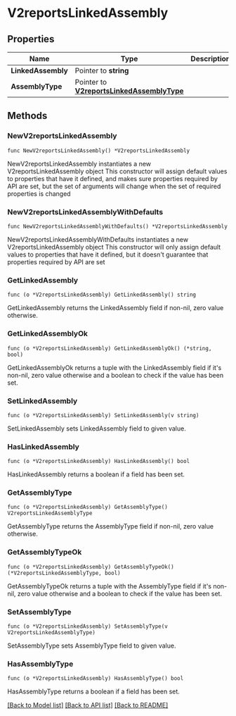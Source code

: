 # V2reportsLinkedAssembly

## Properties

Name | Type | Description | Notes
------------ | ------------- | ------------- | -------------
**LinkedAssembly** | Pointer to **string** |  | [optional] 
**AssemblyType** | Pointer to [**V2reportsLinkedAssemblyType**](V2reportsLinkedAssemblyType.md) |  | [optional] [default to V2REPORTSLINKEDASSEMBLYTYPE_LINKED_ASSEMBLY_TYPE_UNKNOWN]

## Methods

### NewV2reportsLinkedAssembly

`func NewV2reportsLinkedAssembly() *V2reportsLinkedAssembly`

NewV2reportsLinkedAssembly instantiates a new V2reportsLinkedAssembly object
This constructor will assign default values to properties that have it defined,
and makes sure properties required by API are set, but the set of arguments
will change when the set of required properties is changed

### NewV2reportsLinkedAssemblyWithDefaults

`func NewV2reportsLinkedAssemblyWithDefaults() *V2reportsLinkedAssembly`

NewV2reportsLinkedAssemblyWithDefaults instantiates a new V2reportsLinkedAssembly object
This constructor will only assign default values to properties that have it defined,
but it doesn't guarantee that properties required by API are set

### GetLinkedAssembly

`func (o *V2reportsLinkedAssembly) GetLinkedAssembly() string`

GetLinkedAssembly returns the LinkedAssembly field if non-nil, zero value otherwise.

### GetLinkedAssemblyOk

`func (o *V2reportsLinkedAssembly) GetLinkedAssemblyOk() (*string, bool)`

GetLinkedAssemblyOk returns a tuple with the LinkedAssembly field if it's non-nil, zero value otherwise
and a boolean to check if the value has been set.

### SetLinkedAssembly

`func (o *V2reportsLinkedAssembly) SetLinkedAssembly(v string)`

SetLinkedAssembly sets LinkedAssembly field to given value.

### HasLinkedAssembly

`func (o *V2reportsLinkedAssembly) HasLinkedAssembly() bool`

HasLinkedAssembly returns a boolean if a field has been set.

### GetAssemblyType

`func (o *V2reportsLinkedAssembly) GetAssemblyType() V2reportsLinkedAssemblyType`

GetAssemblyType returns the AssemblyType field if non-nil, zero value otherwise.

### GetAssemblyTypeOk

`func (o *V2reportsLinkedAssembly) GetAssemblyTypeOk() (*V2reportsLinkedAssemblyType, bool)`

GetAssemblyTypeOk returns a tuple with the AssemblyType field if it's non-nil, zero value otherwise
and a boolean to check if the value has been set.

### SetAssemblyType

`func (o *V2reportsLinkedAssembly) SetAssemblyType(v V2reportsLinkedAssemblyType)`

SetAssemblyType sets AssemblyType field to given value.

### HasAssemblyType

`func (o *V2reportsLinkedAssembly) HasAssemblyType() bool`

HasAssemblyType returns a boolean if a field has been set.


[[Back to Model list]](../README.md#documentation-for-models) [[Back to API list]](../README.md#documentation-for-api-endpoints) [[Back to README]](../README.md)



